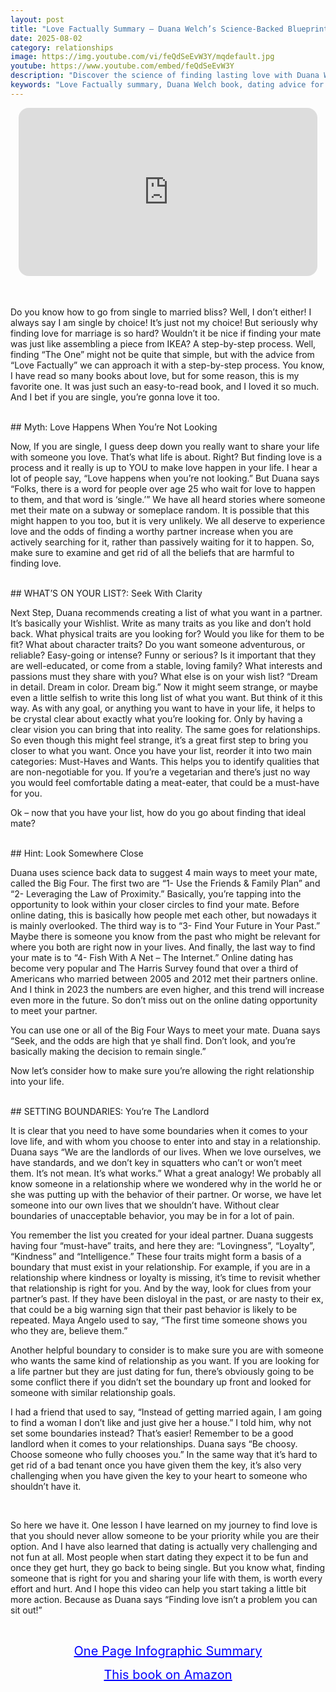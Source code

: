 ```yaml
---
layout: post
title: "Love Factually Summary – Duana Welch’s Science-Backed Blueprint for Finding Lasting Love"
date: 2025-08-02
category: relationships
image: https://img.youtube.com/vi/feQdSeEvW3Y/mqdefault.jpg
youtube: https://www.youtube.com/embed/feQdSeEvW3Y
description: "Discover the science of finding lasting love with Duana Welch’s 'Love Factually.' Learn how to ditch harmful dating myths, define must-have traits, and set strong boundaries to build a meaningful relationship."
keywords: "Love Factually summary, Duana Welch book, dating advice for serious relationships, how to find the one, relationship science, setting boundaries in dating, science of love, modern dating strategy"
---
```


<div style="display: flex; justify-content: center; margin-bottom: 20px;">
  <div style="aspect-ratio: 16 / 9; width: 95%; max-width: 700px; position: relative;">
    <iframe 
      src="https://www.youtube.com/embed/feQdSeEvW3Y"
      title="Love Factually Summary – Duana Welch’s Science-Backed Blueprint for Finding Lasting Love"
      allowfullscreen
      frameborder="0"
      style="position: absolute; inset: 0; width: 100%; height: 100%; border-radius: 16px;">
    </iframe>
  </div>
</div>

<div style="height: 15px;"></div>
<!-- ..................................................................... -->

Do you know how to go from single to married bliss? Well, I don’t either! I always say I am single by choice! It’s just not my choice! But seriously why finding love for marriage is so hard? Wouldn’t it be nice if finding your mate was just like assembling a piece from IKEA? A step-by-step process. Well, finding “The One” might not be quite that simple, but with the advice from “Love Factually” we can approach it with a step-by-step process. You know, I have read so many books about love, but for some reason, this is my favorite one. It was just such an easy-to-read book, and I loved it so much. And I bet if you are single, you’re gonna love it too. 


<br>
## Myth: Love Happens When You’re Not Looking


Now, If you are single, I guess deep down you really want to share your life with someone you love. That’s what life is about. Right? But finding love is a process and it really is up to YOU to make love happen in your life. I hear a lot of people say, “Love happens when you’re not looking.” But Duana says “Folks, there is a word for people over age 25 who wait for love to happen to them, and that word is ‘single.’” We have all heard stories where someone met their mate on a subway or someplace random. It is possible that this might happen to you too, but it is very unlikely. We all deserve to experience love and the odds of finding a worthy partner increase when you are actively searching for it, rather than passively waiting for it to happen. So, make sure to examine and get rid of all the beliefs that are harmful to finding love.



<br>
## WHAT’S ON YOUR LIST?: Seek With Clarity


Next Step, Duana recommends creating a list of what you want in a partner. It’s basically your Wishlist. Write as many traits as you like and don’t hold back. What physical traits are you looking for? Would you like for them to be fit? What about character traits? Do you want someone adventurous, or reliable? Easy-going or intense? Funny or serious?  Is it important that they are well-educated, or come from a stable, loving family? What interests and passions must they share with you? What else is on your wish list? “Dream in detail. Dream in color. Dream big.”  Now it might seem strange, or maybe even a little selfish to write this long list of what you want. But think of it this way. As with any goal, or anything you want to have in your life, it helps to be crystal clear about exactly what you’re looking for. Only by having a clear vision you can bring that into reality. The same goes for relationships. So even though this might feel strange, it’s a great first step to bring you closer to what you want. Once you have your list, reorder it into two main categories: Must-Haves and Wants. This helps you to identify qualities that are non-negotiable for you. If you’re a vegetarian and there’s just no way you would feel comfortable dating a meat-eater, that could be a must-have for you.

Ok – now that you have your list, how do you go about finding that ideal mate?



<br>
## Hint: Look Somewhere Close


Duana uses science back data to suggest 4 main ways to meet your mate, called the Big Four. The first two are “1- Use the Friends & Family Plan” and “2- Leveraging the Law of Proximity.” Basically, you’re tapping into the opportunity to look within your closer circles to find your mate. Before online dating, this is basically how people met each other, but nowadays it is mainly overlooked. The third way is to “3- Find Your Future in Your Past.” Maybe there is someone you know from the past who might be relevant for where you both are right now in your lives. And finally, the last way to find your mate is to “4- Fish With A Net – The Internet.” Online dating has become very popular and The Harris Survey found that over a third of Americans who married between 2005 and 2012 met their partners online.  And I think in 2023 the numbers are even higher, and this trend will increase even more in the future. So don’t miss out on the online dating opportunity to meet your partner. 

You can use one or all of the Big Four Ways to meet your mate. Duana says “Seek, and the odds are high that ye shall find. Don’t look, and you’re basically making the decision to remain single.”

Now let’s consider how to make sure you’re allowing the right relationship into your life.



<br>
## SETTING BOUNDARIES: You’re The Landlord


It is clear that you need to have some boundaries when it comes to your love life, and with whom you choose to enter into and stay in a relationship. Duana says “We are the landlords of our lives. When we love ourselves, we have standards, and we don’t key in squatters who can’t or won’t meet them. It’s not mean. It’s what works.” What a great analogy! We probably all know someone in a relationship where we wondered why in the world he or she was putting up with the behavior of their partner. Or worse, we have let someone into our own lives that we shouldn’t have. Without clear boundaries of unacceptable behavior, you may be in for a lot of pain.

You remember the list you created for your ideal partner. Duana suggests having four “must-have” traits, and here they are: “Lovingness”, “Loyalty”, “Kindness” and “Intelligence.” These four traits might form a basis of a boundary that must exist in your relationship. For example, if you are in a relationship where kindness or loyalty is missing, it’s time to revisit whether that relationship is right for you. And by the way, look for clues from your partner’s past. If they have been disloyal in the past, or are nasty to their ex, that could be a big warning sign that their past behavior is likely to be repeated. Maya Angelo used to say, “The first time someone shows you who they are, believe them.” 

Another helpful boundary to consider is to make sure you are with someone who wants the same kind of relationship as you want. If you are looking for a life partner but they are just dating for fun, there’s obviously going to be some conflict there if you didn’t set the boundary up front and looked for someone with similar relationship goals. 

I had a friend that used to say, “Instead of getting married again, I am going to find a woman I don’t like and just give her a house.” I told him, why not set some boundaries instead? That’s easier! Remember to be a good landlord when it comes to your relationships. Duana says “Be choosy. Choose someone who fully chooses you.” In the same way that it’s hard to get rid of a bad tenant once you have given them the key, it’s also very challenging when you have given the key to your heart to someone who shouldn’t have it.


<br>
 
So here we have it. One lesson I have learned on my journey to find love is that you should never allow someone to be your priority while you are their option. And I have also learned that dating is actually very challenging and not fun at all. Most people when start dating they expect it to be fun and once they get hurt, they go back to being single. But you know what, finding someone that is right for you and sharing your life with them, is worth every effort and hurt. And I hope this video can help you start taking a little bit more action. Because as Duana says “Finding love isn’t a problem you can sit out!”




<br>
<p style="text-align: center;">
  <a href="https://summary.readandgrowwise.com/lovefactually" target="_blank" style="color: blue; text-decoration: underline; font-size: 20px;">
    One Page Infographic Summary
  </a>
</p>
<p style="text-align: center;">
  <a href="https://amzn.to/3USVAMw" target="_blank" style="color: blue; text-decoration: underline; font-size: 20px;">
    This book on Amazon
  </a>
</p>
